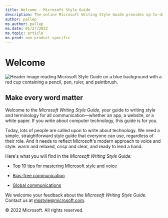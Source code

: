 ```yaml
---
title: Welcome - Microsoft Style Guide
description: The online Microsoft Writing Style Guide provides up-to-date style and terminology guidelines. It replaces the Microsoft Manual of Style.
author: pallep
ms.author: pallep
ms.date: 01/27/2022
ms.topic: article
ms.prod: non-product-specific
---
```


# Welcome

![Header image reading Microsoft Style Guide on a blue background with a red cup containing a pencil, pen, ruler, and paintbrush.](media/index/WritingStyleGuidebanner.png)

## Make every word matter 

Welcome to the *Microsoft Writing Style Guide,* your guide to writing
style and terminology for all communication—whether an app, a
website, or a white paper. If you write about computer technology, this guide is for you. 

Today, lots of people are called upon to write about technology. We need a simple, straightforward 
style guide that everyone can use, regardless of their role. And it needs to reflect Microsoft's modern 
approach to voice and style: warm and relaxed, crisp and clear, and ready to lend a hand.

Here's what you will find in the *Microsoft Writing Style Guide:*

- [Top 10 tips for mastering Microsoft style and voice](~/top-10-tips-style-voice.md)  

- [Bias-free communication](~/bias-free-communication.md)  

- [Global communications](~/global-communications/index.md)  

We welcome your feedback about the *Microsoft Writing Style Guide.* Contact us at <msstyle@microsoft.com>. 

&copy; 2022 Microsoft. All rights reserved.
